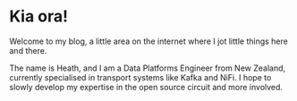 # Kia ora!

Welcome to my blog, a little area on the internet where I jot little things here and there.

The name is Heath, and I am a Data Platforms Engineer from New Zealand, currently specialised in transport systems like Kafka and NiFi.
I hope to slowly develop my expertise in the open source circuit and more involved.